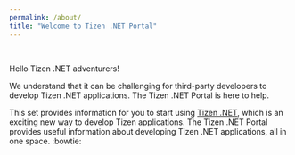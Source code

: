 ```yaml
---
permalink: /about/
title: "Welcome to Tizen .NET Portal"
---
```


<br/>

Hello Tizen .NET adventurers!

We understand that it can be challenging for third-party developers to develop Tizen .NET applications. The Tizen .NET Portal is here to help.

This set provides information for you to start using [Tizen .NET]({{site.url}}{{site.baseurl}}/guides/about#what-is-tizen-net), which is an exciting new way to develop Tizen applications. The Tizen .NET Portal provides useful information about developing Tizen .NET applications, all in one space. :bowtie:
